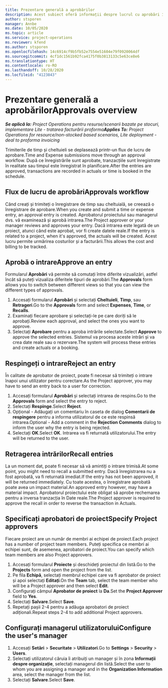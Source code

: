 ```yaml
---
title: Prezentare generală a aprobărilor
description: Acest subiect oferă informații despre lucrul cu aprobări în Project Operations.
author: stsporen
manager: Annbe
ms.date: 10/05/2020
ms.topic: article
ms.service: project-operations
ms.reviewer: kfend
ms.author: stsporen
ms.openlocfilehash: 14c6914cf9b5fb52e7554e51604e79f0920064df
ms.sourcegitcommit: 4cf1dc1561b92fca4175f0b3813133c5e63ce8e6
ms.translationtype: HT
ms.contentlocale: ro-RO
ms.lasthandoff: 10/28/2020
ms.locfileid: "4123843"
---
```

# <a name="approvals-overview"></a><span data-ttu-id="42edc-103">Prezentare generală a aprobărilor</span><span class="sxs-lookup"><span data-stu-id="42edc-103">Approvals overview</span></span>

<span data-ttu-id="42edc-104">_**Se aplică la:** Project Operations pentru resurse/scenarii bazate pe stocuri, implementare Lite - tratarea facturării proforma_</span><span class="sxs-lookup"><span data-stu-id="42edc-104">_**Applies To:** Project Operations for resource/non-stocked based scenarios, Lite deployment - deal to proforma invoicing_</span></span>

<span data-ttu-id="42edc-105">Trimiterile de timp și cheltuieli se deplasează printr-un flux de lucru de aprobare.</span><span class="sxs-lookup"><span data-stu-id="42edc-105">Time and Expense submissions move through an approval workflow.</span></span> <span data-ttu-id="42edc-106">După ce înregistrările sunt aprobate, tranzacțiile sunt înregistrate în realitate sau timpul este înregistrat în planificare.</span><span class="sxs-lookup"><span data-stu-id="42edc-106">After the entries are approved, transactions are recorded in actuals or time is booked in the schedule.</span></span>

## <a name="approvals-workflow"></a><span data-ttu-id="42edc-107">Flux de lucru de aprobări</span><span class="sxs-lookup"><span data-stu-id="42edc-107">Approvals workflow</span></span>
<span data-ttu-id="42edc-108">Când creați și trimiteți o înregistrare de timp sau cheltuială, se creează o înregistrare de aprobare.</span><span class="sxs-lookup"><span data-stu-id="42edc-108">When you create and submit a time or expense entry, an approval entry is created.</span></span> <span data-ttu-id="42edc-109">Aprobatorul proiectului sau managerul dvs. vă examinează și aprobă intrarea.</span><span class="sxs-lookup"><span data-stu-id="42edc-109">The Project approver or your manager reviews and approves your entry.</span></span> <span data-ttu-id="42edc-110">Dacă intrarea este legată de un proiect, atunci când este aprobat, vor fi create datele reale.</span><span class="sxs-lookup"><span data-stu-id="42edc-110">If the entry is related to a project, when it's approved, the actuals will be created.</span></span> <span data-ttu-id="42edc-111">Acest lucru permite urmărirea costurilor și a facturării.</span><span class="sxs-lookup"><span data-stu-id="42edc-111">This allows the cost and billing to be tracked.</span></span> 

## <a name="approve-an-entry"></a><span data-ttu-id="42edc-112">Aprobă o intrare</span><span class="sxs-lookup"><span data-stu-id="42edc-112">Approve an entry</span></span>
<span data-ttu-id="42edc-113">Formularul **Aprobări** vă permite să comutați între diferite vizualizări, astfel încât să puteți vizualiza diferitele tipuri de aprobări.</span><span class="sxs-lookup"><span data-stu-id="42edc-113">The **Approvals** form allows you to switch between different views so that you can view the different types of approvals.</span></span>
  
1. <span data-ttu-id="42edc-114">Accesați formularul **Aprobări** și selectați **Cheltuieli**, **Timp**, sau **Retrageri**.</span><span class="sxs-lookup"><span data-stu-id="42edc-114">Go to the **Approvals** form and select **Expenses**, **Time**, or **Recalls**.</span></span>
2. <span data-ttu-id="42edc-115">Examinați fiecare aprobare și selectați-le pe care doriți să le aprobați.</span><span class="sxs-lookup"><span data-stu-id="42edc-115">Review each approval, and select the ones you want to approve.</span></span>
3. <span data-ttu-id="42edc-116">Selectați **Aprobare** pentru a aproba intrările selectate.</span><span class="sxs-lookup"><span data-stu-id="42edc-116">Select **Approve** to approve the selected entries.</span></span>
<span data-ttu-id="42edc-117">Sistemul va procesa aceste intrări și va crea date reale sau o rezervare.</span><span class="sxs-lookup"><span data-stu-id="42edc-117">The system will process these entries and create actuals or a booking.</span></span>

## <a name="reject-an-entry"></a><span data-ttu-id="42edc-118">Respingeți o intrare</span><span class="sxs-lookup"><span data-stu-id="42edc-118">Reject an entry</span></span>
<span data-ttu-id="42edc-119">În calitate de aprobator de proiect, poate fi necesar să trimiteți o intrare înapoi unui utilizator pentru corectare.</span><span class="sxs-lookup"><span data-stu-id="42edc-119">As the Project approver, you may have to send an entry back to a user for correction.</span></span>
  
1. <span data-ttu-id="42edc-120">Accesați formularul **Aprobări** și selectați intrarea de respins.</span><span class="sxs-lookup"><span data-stu-id="42edc-120">Go to the **Approvals** form and select the entry to reject.</span></span> 
2. <span data-ttu-id="42edc-121">Selectați **Respinge**.</span><span class="sxs-lookup"><span data-stu-id="42edc-121">Select **Reject**.</span></span>
3. <span data-ttu-id="42edc-122">Opțional - Adăugați un comentariu în caseta de dialog **Comentarii de respingere** pentru a informa utilizatorul de ce este respinsă intrarea.</span><span class="sxs-lookup"><span data-stu-id="42edc-122">Optional - Add a comment in the **Rejection Comments** dialog to inform the user why the entry is being rejected.</span></span>
4. <span data-ttu-id="42edc-123">Selectați **OK**.</span><span class="sxs-lookup"><span data-stu-id="42edc-123">Select **OK**.</span></span> <span data-ttu-id="42edc-124">Intrarea va fi returnată utilizatorului.</span><span class="sxs-lookup"><span data-stu-id="42edc-124">The entry will be returned to the user.</span></span>
  
## <a name="recall-entries"></a><span data-ttu-id="42edc-125">Retragerea intrărilor</span><span class="sxs-lookup"><span data-stu-id="42edc-125">Recall entries</span></span>
<span data-ttu-id="42edc-126">La un moment dat, poate fi necesar să vă amintiți o intrare trimisă.</span><span class="sxs-lookup"><span data-stu-id="42edc-126">At some point, you might need to recall a submitted entry.</span></span> <span data-ttu-id="42edc-127">Dacă înregistrarea nu a fost aprobată, va fi returnată imediat.</span><span class="sxs-lookup"><span data-stu-id="42edc-127">If the entry has not been approved, it will be returned immediately.</span></span> <span data-ttu-id="42edc-128">Cu toate acestea, o înregistrare aprobată poate avea un impact material.</span><span class="sxs-lookup"><span data-stu-id="42edc-128">An approved entry however, may have a material impact.</span></span> <span data-ttu-id="42edc-129">Aprobatorul proiectului este obligat să aprobe rechemarea pentru a inversa tranzacția în Date reale.</span><span class="sxs-lookup"><span data-stu-id="42edc-129">The Project approver is required to approve the recall in order to reverse the transaction in Actuals.</span></span>

## <a name="specify-project-approvers"></a><span data-ttu-id="42edc-130">Specificați aprobatori de proiect</span><span class="sxs-lookup"><span data-stu-id="42edc-130">Specify Project approvers</span></span>
<span data-ttu-id="42edc-131">Fiecare proiect are un număr de membri ai echipei de proiect.</span><span class="sxs-lookup"><span data-stu-id="42edc-131">Each project has a number of project team members.</span></span> <span data-ttu-id="42edc-132">Puteți specifica ce membri ai echipei sunt, de asemenea, aprobatori de proiect.</span><span class="sxs-lookup"><span data-stu-id="42edc-132">You can specify which team members are also Project approvers.</span></span>

1. <span data-ttu-id="42edc-133">Accesați formularul **Proiecte** și deschideți proiectul din listă.</span><span class="sxs-lookup"><span data-stu-id="42edc-133">Go to the **Projects** form and open the project from the list.</span></span>
2. <span data-ttu-id="42edc-134">Pe fila **Echipă**, selectați membrul echipei care va fi aprobator de proiect și apoi selectați **Editați**.</span><span class="sxs-lookup"><span data-stu-id="42edc-134">On the **Team** tab, select the team member who will be a Project approver and then select **Edit**.</span></span>
3. <span data-ttu-id="42edc-135">Configurați câmpul **Aprobator de proiect** la **Da**.</span><span class="sxs-lookup"><span data-stu-id="42edc-135">Set the **Project Approver** field to **Yes**.</span></span>
4. <span data-ttu-id="42edc-136">Selectați **Salvare**.</span><span class="sxs-lookup"><span data-stu-id="42edc-136">Select **Save**.</span></span>
5. <span data-ttu-id="42edc-137">Repetați pașii 2-4 pentru a adăuga aprobatori de proiect adiționali.</span><span class="sxs-lookup"><span data-stu-id="42edc-137">Repeat steps 2-4 to add additional Project approvers.</span></span>

## <a name="configure-the-users-manager"></a><span data-ttu-id="42edc-138">Configurați managerul utilizatorului</span><span class="sxs-lookup"><span data-stu-id="42edc-138">Configure the user's manager</span></span>

1. <span data-ttu-id="42edc-139">Accesați **Setări** > **Securitate** > **Utilizatori**.</span><span class="sxs-lookup"><span data-stu-id="42edc-139">Go to **Settings** > **Security** > **Users**.</span></span>
2. <span data-ttu-id="42edc-140">Selectați utilizatorul căruia îi atribuiți un manager și în zona **Informații despre organizație**, selectați managerul din listă.</span><span class="sxs-lookup"><span data-stu-id="42edc-140">Select the user to whom you are assigning a manager and in the **Organization Information** area, select the manager from the list.</span></span> 
3. <span data-ttu-id="42edc-141">Selectați **Salvare**.</span><span class="sxs-lookup"><span data-stu-id="42edc-141">Select **Save**.</span></span>


